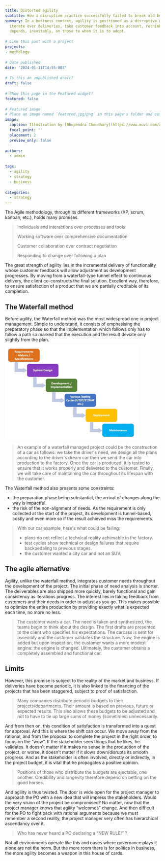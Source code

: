 ```yaml
---
title: Distorted agility
subtitle: How a disruptive practice successfully failed to break old behaviors
summary: In a business context, agility is positioned as a disruptive methodology. Reorganize the relationship with product,
  iterate over deliveries, take customer feedback into account, rethink the organization of teams. So many promises whose solidity
  depends, inevitably, on those to whom it is to adopt.

# Link this post with a project
projects:
- methology

# Date published
date: '2024-01-11T14:55:00Z'

# Is this an unpublished draft?
draft: false

# Show this page in the Featured widget?
featured: false

# Featured image
# Place an image named `featured.jpg/png` in this page's folder and customize its options here.
image:
  caption: Illustration by [Bhupendra Choudhary](https://www.muvi.com/author-blog.html?u=sreejatamuvi-com)
  focal_point: ''
  placement: 2
  preview_only: false

authors:
  - admin

tags:
  - agility
  - strategy
  - business

categories:
  - strategy
---
```


The Agile methodology, through its different frameworks (XP, scrum, kanban, etc.), holds many promises.

> Individuals and interactions over processes and tools
> 
> Working software over comprehensive documentation
> 
> Customer collaboration over contract negotiation
> 
> Responding to change over following a plan

The great strength of agility lies in the incremental delivery of functionality whose customer feedback will allow
adjustment as development progresses. By moving from a waterfall-type tunnel effect to continuous delivery, the client
co-constructs the final solution.
Excellent way, therefore, to ensure satisfaction of a product that we are partially creditable of its completion.

## The Waterfall method
Before agility, the Waterfall method was the most widespread one in project management.
Simple to understand, it consists of emphasising the preparatory phase so that the implementation which follows only has
to follow a path so marked that the execution and the result deviate only slightly from the plan.

![Waterfall workflow](/fr/post/7-agility-distorded/waterfall.png "Waterfall workflow")

> An example of a waterfall managed project could be the construction of a car as follows: we take the driver's need, we design all the plans according to the driver's dream car then we send the car into production to the factory.
> Once the car is produced, it is tested to ensure that it works properly and delivered to the customer. Finally, we will take care of maintaining the car throughout its lifespan with the customer.

The Waterfall method also presents some constraints:
- the preparation phase being substantial, the arrival of changes along the way is impactful.
- the risk of the non-alignment of needs. As the requirement is only collected at the start of the project, its development
is tunnel-based, costly and even more so if the result achieved miss the requirements.

> With our car example, here's what could be failing:
> - plans do not reflect a technical reality achievable in the factory.
> - test cycles show technical or design failures that require backpedaling to previous stages.
> - the customer wanted a city car and not an SUV.

## The agile alternative
Agility, unlike the waterfall method, integrates customer needs throughout the development of the project. The initial phase of need analysis is shorter.
The deliverables are also shipped more quickly, barely functional and gain consistency as iterations progress. The interest lies in taking feedback from customers and their needs in order to adjust as you go.
This makes possible to optimize the entire production by providing exactly what is expected each time, no more no less.

> The customer wants a car. The need is taken and synthesized, the teams begin to think about the design. The first drafts are presented to the client who specifies his expectations. The carcass is sent for assembly and the customer validates the structure.
> Now, the engine is added but upon inspection, the customer wants a more modest engine: the engine is changed. Ultimately, the customer obtains a completely assembled and functional car.

## Limits

However, this promise is subject to the reality of the market and business. If deliveries have become periodic, it is also linked to the financing of the projects that has been staggered, subject to proof of satisfaction.

> Many companies distribute periodic budgets to their projects/departments. Their amount is based on previous, future or expected results. This also allows these budgets to be adjusted and not to have to tie up large sums of money (sometimes) unnecessarily.  

And from then on, this condition of satisfaction is transformed into a quest for approval. And this is where the shift can occur.
We move away from the rational, and from the proposal to complete the project in the right order, to focus on the “wow”.
If the stakeholder sees things that he likes, he validates. It doesn't matter if it makes no sense in the production of the project, or worse, it doesn't matter if it slows down/disrupts its smooth progress.
And as the stakeholder is often involved, directly or indirectly, in the project budget, it is vital that he propagates a positive opinion.

> Positions of those who distribute the budgets are ejectable, one another. Credibility and longevity therefore depend on betting on the good horses.

And agility is thus twisted. The door is wide open for the project manager to approach the PO with a new idea that will impress the stakeholders. Would the very vision of the project be compromised?
No matter, now that the project manager knows that agility “welcomes” change.
And then difficult for the PO to fight back with rational arguments because we must remember a second reality, the project manager very often has hierarchical ascendancy over it.

> Who has never heard a PO declaring a “NEW RULE!” ?

Not all environments operate like this and cases where governance plays it alone are not the norm. But the more room there is for politics in business, the more agility becomes a weapon in this house of cards.
